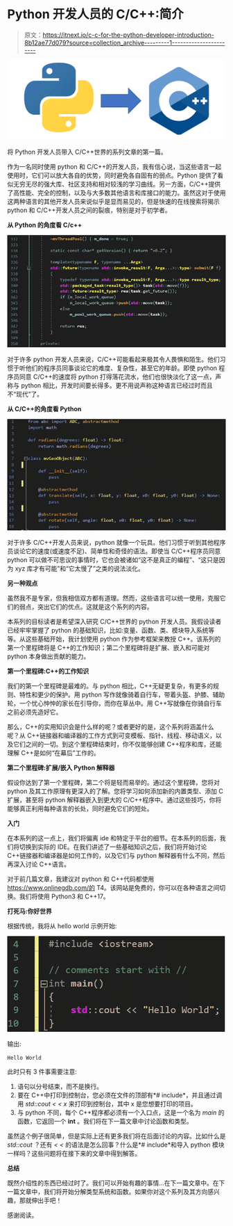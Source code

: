 # Python 开发人员的 C/C++:简介

> 原文：<https://itnext.io/c-c-for-the-python-developer-introduction-8b12ae77d079?source=collection_archive---------1----------------------->

![](img/88a63fece4fea6e6ed2395dd51af6e72.png)

将 Python 开发人员带入 C/C++世界的系列文章的第一篇。

作为一名同时使用 python 和 C/C++的开发人员，我有信心说，当这些语言一起使用时，它们可以放大各自的优势，同时避免各自固有的弱点。Python 提供了看似无穷无尽的强大库、社区支持和相对较浅的学习曲线。另一方面，C/C++提供了高性能、完全的控制，以及与大多数其他语言和库接口的能力。虽然这对于使用这两种语言的其他开发人员来说似乎是显而易见的，但是快速的在线搜索将揭示 python 和 C/C++开发人员之间的裂痕，特别是对于初学者。

**从 Python 的角度看 C/c++**

![](img/4c1dd1700516c872271da52eca1c901c.png)

对于许多 python 开发人员来说，C/C++可能看起来极其令人畏惧和陌生。他们习惯于听他们的程序员同事谈论它的难度、复杂性，甚至它的年龄。即使 python 程序员同意 C/C++的速度将 python 打得落花流水，他们也很快淡化了这一点，声称与 python 相比，开发时间要长得多。更不用说声称这种语言已经过时而且不“现代”了。

**从 C/C++的角度看 Python**

![](img/65ba4c4d39a42eaebccd968fe3d22e1e.png)

对于许多 C/C++开发人员来说，python 就像一个玩具。他们习惯于听到其他程序员谈论它的速度(或速度不足)、简单性和奇怪的语法。即使当 C/C++程序员同意 python 可以做不可思议的事情时，它也会被诸如“这不是真正的编程”、“这只是因为 xyz 库才有可能”和“它太慢了”之类的说法淡化。

**另一种观点**

虽然我不是专家，但我相信双方都有道理。然而，这些语言可以统一使用，克服它们的弱点，突出它们的优点。这就是这个系列的内容。

本系列的目标读者是希望深入研究 C/C++世界的 python 开发人员。我假设读者已经牢牢掌握了 python 的基础知识，比如:变量、函数、类、模块导入系统等等。从这些基础开始，我计划使用 python 作为参考框架来教授 C++。该系列的第一个里程碑将是 C++的工作知识；第二个里程碑将是扩展、嵌入和可能对 python 本身做出贡献的能力。

**第一个里程碑:C++的工作知识**

我们的第一个里程碑是最难的。与 python 相比，C++无疑更复杂，有更多的规则、特性和更少的保护。用 python 写作就像骑着自行车，带着头盔、护膝、辅助轮，一个忧心忡忡的家长在引导你，而你在草丛中。用 C++写就像在你骑自行车之前必须先造好它。

那么，C++的实用知识会是什么样的呢？或者更好的是，这个系列将涵盖什么呢？从 C++链接器和编译器的工作方式到可变模板、指针、线程、移动语义，以及它们之间的一切。到这个里程碑结束时，你不仅能够创建 C++程序和库，还能理解 C++是如何“在幕后”工作的。

**第二个里程碑:扩展/嵌入 Python 解释器**

假设你达到了第一个里程碑，第二个将是轻而易举的。通过这个里程碑，您将对 python 及其工作原理有更深入的了解。您将学习如何添加新的内置类型、添加 C 扩展，甚至将 python 解释器嵌入到更大的 C/C++程序中。通过这些技巧，你将能够真正利用每种语言的长处，同时避免它们的短处。

**入门**

在本系列的这一点上，我们将偏离 ide 和特定于平台的细节。在本系列的后面，我们将切换到实际的 IDE。在我们讲述了一些基础知识之后，我们将开始讨论 C++链接器和编译器是如何工作的，以及它们与 python 解释器有什么不同，然后再深入讨论 C++语言。

对于前几篇文章，我建议对 python 和 C++代码都使用 https://www.onlinegdb.com/的 T4。该网站是免费的，你可以在各种语言之间切换。我们将使用 Python3 和 C++17。

**打死马:你好世界**

根据传统，我将从 hello world 示例开始:

![](img/9ec7b634827f3040d7a0803b39000146.png)

输出:

```
Hello World
```

此时只有 3 件事需要注意:

1.  语句以分号结束，而不是换行。
2.  要在 C++中打印到控制台，您必须在文件的顶部有*# include<iostream>*，并且通过调用 *std::cout < < x* 来打印到控制台，其中 x 是您想要打印的项目。
3.  与 python 不同，每个 C++程序都必须有一个入口点，这是一个名为 *main* 的函数，它返回一个 **int** 。我们将在下一篇文章中讨论函数和类型。

虽然这个例子很简单，但是实际上还有更多我们将在后面讨论的内容。比如什么是 *std::cout* ？还有 *< <* 的语法是怎么回事？什么是*# include<iostream>*和导入 python 模块一样吗？这些问题将在接下来的文章中得到解答。

**总结**

既然介绍性的东西已经过时了。我们可以开始有趣的事情...在下一篇文章中。在下一篇文章中，我们将开始分解类型系统和函数。如果你对这个系列及其方向感兴趣，那就伸出手吧！

感谢阅读。